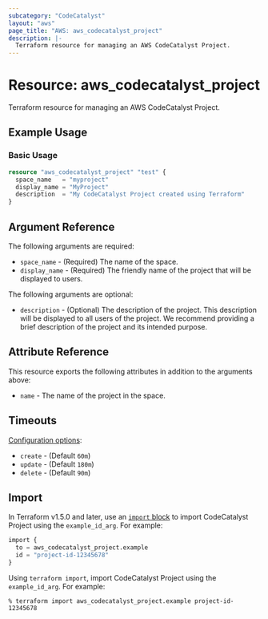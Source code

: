 ```yaml
---
subcategory: "CodeCatalyst"
layout: "aws"
page_title: "AWS: aws_codecatalyst_project"
description: |-
  Terraform resource for managing an AWS CodeCatalyst Project.
---
```


# Resource: aws_codecatalyst_project

Terraform resource for managing an AWS CodeCatalyst Project.

## Example Usage

### Basic Usage

```terraform
resource "aws_codecatalyst_project" "test" {
  space_name   = "myproject"
  display_name = "MyProject"
  description  = "My CodeCatalyst Project created using Terraform"
}
```

## Argument Reference

The following arguments are required:

* `space_name` - (Required) The name of the space.
* `display_name` - (Required) The friendly name of the project that will be displayed to users.

The following arguments are optional:
* `description` - (Optional) The description of the project. This description will be displayed to all users of the project. We recommend providing a brief description of the project and its intended purpose.

## Attribute Reference

This resource exports the following attributes in addition to the arguments above:

* `name` - The name of the project in the space.

## Timeouts

[Configuration options](https://developer.hashicorp.com/terraform/language/resources/syntax#operation-timeouts):

* `create` - (Default `60m`)
* `update` - (Default `180m`)
* `delete` - (Default `90m`)

## Import

In Terraform v1.5.0 and later, use an [`import` block](https://developer.hashicorp.com/terraform/language/import) to import CodeCatalyst Project using the `example_id_arg`. For example:

```terraform
import {
  to = aws_codecatalyst_project.example
  id = "project-id-12345678"
}
```

Using `terraform import`, import CodeCatalyst Project using the `example_id_arg`. For example:

```console
% terraform import aws_codecatalyst_project.example project-id-12345678
```
